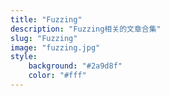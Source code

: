 ```yaml
---
title: "Fuzzing"
description: "Fuzzing相关的文章合集"
slug: "Fuzzing"
image: "fuzzing.jpg"
style:
    background: "#2a9d8f"
    color: "#fff"
---
```

